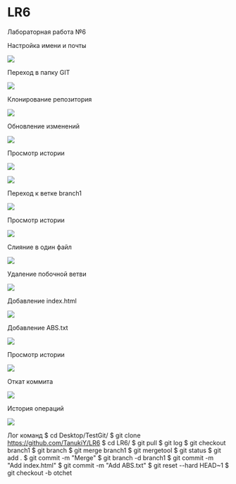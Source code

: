 # LR6

Лабораторная работа №6

Настройка имени и почты

![](screenshots/1.png)

Переход в папку GIT

![](screenshots/2.png)

Клонирование репозитория

![](screenshots/3.png)

Обновление изменений

![](screenshots/4.png)

Просмотр истории

![](screenshots/5.png)

![](screenshots/6.png)

Переход к ветке branch1

![](screenshots/7.png)

Просмотр истории

![](screenshots/8.png)

Слияние в один файл

![](screenshots/9.png)

Удаление побочной ветви

![](screenshots/10.png)

Добавление index.html

![](screenshots/11.png)

Добавление ABS.txt

![](screenshots/12.png)

Просмотр истории

![](screenshots/13.png)

Откат коммита

![](screenshots/14.png)

История операций

![](screenshots/15.png)

Лог команд
$ cd Desktop/TestGit/
$ git clone https://github.com/TanukiY/LR6
$ cd LR6/
$ git pull
$ git log
$ git checkout branch1
$ git branch
$ git merge branch1
$ git mergetool
$ git status
$ git add .
$ git commit -m "Merge"
$ git branch -d branch1
$ git commit -m "Add index.html"
$ git commit -m "Add ABS.txt"
$ git reset --hard HEAD~1
$ git checkout -b otchet
